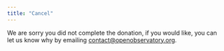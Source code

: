 ```yaml
---
title: "Cancel"
---
```

We are sorry you did not complete the donation, if you would like, you can let us know why by emailing contact@openobservatory.org.